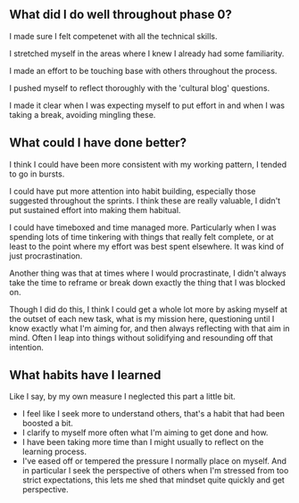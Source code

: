 ## What did I do well throughout phase 0?

I made sure I felt competenet with all the technical skills.

I stretched myself in the areas where I knew I already had some familiarity.

I made an effort to be touching base with others throughout the process.

I pushed myself to reflect thoroughly with the 'cultural blog' questions.

I made it clear when I was expecting myself to put effort in and when I was taking a break, avoiding mingling these.

## What could I have done better?

I think I could have been more consistent with my working pattern, I tended to go in bursts.

I could have put more attention into habit building, especially those suggested throughout the sprints. I think these are really valuable, I didn't put sustained effort into making them habitual.

I could have timeboxed and time managed more. Particularly when I was spending lots of time tinkering with things that really felt complete, or at least to the point where my effort was best spent elsewhere. It was kind of just procrastination.

Another thing was that at times where I would procrastinate, I didn't always take the time to reframe or break down exactly the thing that I was blocked on.

Though I did do this, I think I could get a whole lot more by asking myself at the outset of each new task, what is my mission here, questioning until I know exactly what I'm aiming for, and then always reflecting with that aim in mind. Often I leap into things without solidifying and resounding off that intention.

## What habits have I learned

Like I say, by my own measure I neglected this part a little bit. 

- I feel like I seek more to understand others, that's a habit that had been boosted a bit.
- I clarify to myself more often what I'm aiming to get done and how.
- I have been taking more time than I might usually to reflect on the learning process.
- I've eased off or tempered the pressure I normally place on myself. And in particular I seek the perspective of others when I'm stressed from too strict expectations, this lets me shed that mindset quite quickly and get perspective.
